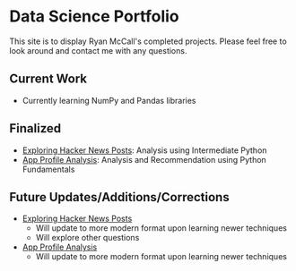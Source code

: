 # Data Science Portfolio
This site is to display Ryan McCall's completed projects. Please feel free to look around and contact me with any questions.

## Current Work
* Currently learning NumPy and Pandas libraries

## Finalized
* [Exploring Hacker News Posts](https://github.com/RyRyMc/Data-Science-Portfolio/blob/master/hacker_news_analysis.ipynb): Analysis using Intermediate Python
* [App Profile Analysis](https://github.com/RyRyMc/Data_Science_Portfolio/blob/master/App_Profile_Analysis.ipynb): Analysis and Recommendation using Python Fundamentals


## Future Updates/Additions/Corrections
* [Exploring Hacker News Posts](https://github.com/RyRyMc/Data-Science-Portfolio/blob/master/hacker_news_analysis.ipynb)
  *  Will update to more modern format upon learning newer techniques
  * Will explore other questions
* [App Profile Analysis](https://github.com/RyRyMc/Data_Science_Portfolio/blob/master/App_Profile_Analysis.ipynb)
  * Will update to more modern format upon learning newer techniques
